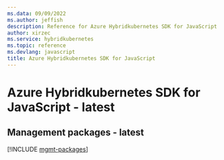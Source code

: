 ```yaml
---
ms.data: 09/09/2022
ms.author: jeffish
description: Reference for Azure Hybridkubernetes SDK for JavaScript
author: xirzec
ms.service: hybridkubernetes
ms.topic: reference
ms.devlang: javascript
title: Azure Hybridkubernetes SDK for JavaScript
---
```

# Azure Hybridkubernetes SDK for JavaScript - latest

## Management packages - latest
[!INCLUDE [mgmt-packages](hybridkubernetes-mgmt-index.md)]